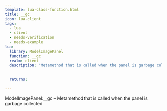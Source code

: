 ```yaml
---
template: lua-class-function.html
title: __gc
icon: lua-client
tags:
  - lua
  - client
  - needs-verification
  - needs-example
lua:
  library: ModelImagePanel
  function: __gc
  realm: client
  description: "Metamethod that is called when the panel is garbage collected"
  
  
  returns:
    
---
```


<div class="lua__search__keywords">
ModelImagePanel:__gc &#x2013; Metamethod that is called when the panel is garbage collected
</div>
